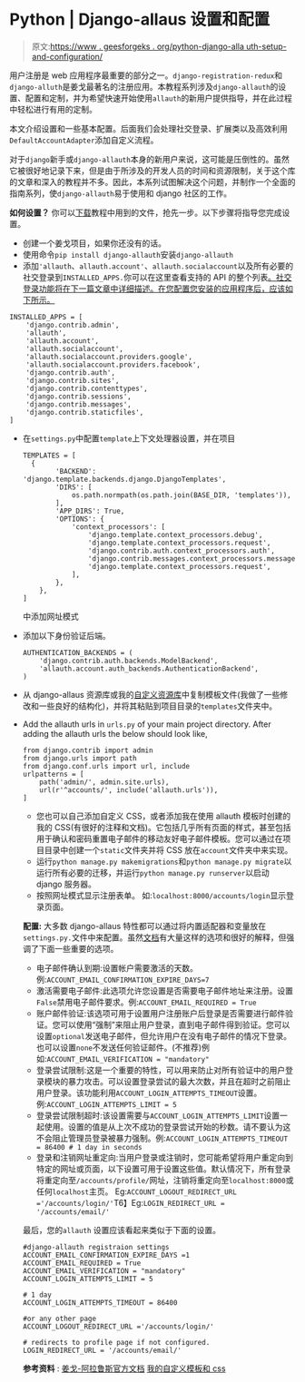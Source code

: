 # Python | Django-allaus 设置和配置

> 原文:[https://www . geesforgeks . org/python-django-alla uth-setup-and-configuration/](https://www.geeksforgeeks.org/python-django-allauth-setup-and-configuration/)

用户注册是 web 应用程序最重要的部分之一。`django-registration-redux`和`django-alluth`是姜戈最著名的注册应用。本教程系列涉及`django-allauth`的设置、配置和定制，并为希望快速开始使用`allauth`的新用户提供指导，并在此过程中轻松进行有用的定制。

本文介绍设置和一些基本配置。后面我们会处理社交登录、扩展类以及高效利用`DefaultAccountAdapter`添加自定义流程。

对于`django`新手或`django-allauth`本身的新用户来说，这可能是压倒性的。虽然它被很好地记录下来，但是由于所涉及的开发人员的时间和资源限制，关于这个库的文章和深入的教程并不多。因此，本系列试图解决这个问题，并制作一个全面的指南系列，使`django-allauth`易于使用和 django 社区的工作。

**如何设置？**
你可以[下载](https://github.com/gajeshbhat/django-experiments/tree/master/allauthdemo)教程中用到的文件，抢先一步。以下步骤将指导您完成设置。

*   创建一个姜戈项目，如果你还没有的话。
*   使用命令`pip install django-allauth`安装`django-allauth`
*   添加`'allauth`、`allauth.account'`、`allauth.socialaccount`以及所有必要的社交登录到`INSTALLED_APPS.`你可以在这里查看支持的 API 的整个列表[。社交登录功能将在下一篇文章中详细描述。在您配置您安装的应用程序后，应该如下所示。](http://django-allauth.readthedocs.io/en/latest/installation.html)

```
INSTALLED_APPS = [
    'django.contrib.admin',
    'allauth',
    'allauth.account',
    'allauth.socialaccount',
    'allauth.socialaccount.providers.google',
    'allauth.socialaccount.providers.facebook',
    'django.contrib.auth',
    'django.contrib.sites',
    'django.contrib.contenttypes',
    'django.contrib.sessions',
    'django.contrib.messages',
    'django.contrib.staticfiles',
]
```

*   在`settings.py`中配置`template`上下文处理器设置，并在项目

    ```
    TEMPLATES = [
      {
            'BACKEND': 'django.template.backends.django.DjangoTemplates',
            'DIRS': [
                os.path.normpath(os.path.join(BASE_DIR, 'templates')),
            ],
            'APP_DIRS': True,
            'OPTIONS': {
                'context_processors': [
                    'django.template.context_processors.debug',
                    'django.template.context_processors.request',
                    'django.contrib.auth.context_processors.auth',
                    'django.contrib.messages.context_processors.messages',
                    'django.template.context_processors.request',
                ],
            },
        },
    ]
    ```

    中添加网址模式
*   添加以下身份验证后端。

    ```
    AUTHENTICATION_BACKENDS = (
        'django.contrib.auth.backends.ModelBackend',
        'allauth.account.auth_backends.AuthenticationBackend',
    )
    ```

*   从 django-allaus 资源库或我的[自定义资源库](https://github.com/gajeshbhat/django-experiments/tree/master/allauthdemo/templates)中复制模板文件(我做了一些修改和一些良好的结构化)，并将其粘贴到项目目录的`templates`文件夹中。
*   Add the allauth urls in `urls.py` of your main project directory. After adding the allauth urls the below should look like,

    ```
    from django.contrib import admin
    from django.urls import path
    from django.conf.urls import url, include
    urlpatterns = [
        path('admin/', admin.site.urls),
        url(r'^accounts/', include('allauth.urls')),
    ]
    ```

    *   您也可以自己添加自定义 CSS，或者添加我在使用 allauth 模板时创建的我的 CSS(有很好的注释和文档)。它包括几乎所有页面的样式，甚至包括用于确认和密码重置电子邮件的移动友好电子邮件模板。您可以通过在项目目录中创建一个`static`文件夹并将 CSS 放在`account`文件夹中来实现。
    *   运行`python manage.py makemigrations`和`python manage.py migrate`以运行所有必要的迁移，并运行`python manage.py runserver`以启动 django 服务器。
    *   按照网址模式显示注册表单。
        如:`localhost:8000/accounts/login`显示登录页面。

    **配置:**
    大多数 django-allaus 特性都可以通过将内置适配器和变量放在`settings.py.`文件中来配置。虽然[文档](http://django-allauth.readthedocs.io/en/latest/configuration.html)有大量这样的选项和很好的解释，但强调了下面一些重要的选项。

    *   电子邮件确认到期:设置帐户需要激活的天数。例:`ACCOUNT_EMAIL_CONFIRMATION_EXPIRE_DAYS=7`
    *   激活需要电子邮件:此选项允许您设置是否需要电子邮件地址来注册。设置`False`禁用电子邮件要求。例:`ACCOUNT_EMAIL_REQUIRED = True`
    *   账户邮件验证:该选项可用于设置用户注册账户后登录是否需要进行邮件验证。您可以使用“强制”来阻止用户登录，直到电子邮件得到验证。您可以设置`optional`发送电子邮件，但允许用户在没有电子邮件的情况下登录。也可以设置`none`不发送任何验证邮件。(不推荐)例如:`ACCOUNT_EMAIL_VERIFICATION = "mandatory"`
    *   登录尝试限制:这是一个重要的特性，可以用来防止对所有验证中的用户登录模块的暴力攻击。可以设置登录尝试的最大次数，并且在超时之前阻止用户登录。该功能利用`ACCOUNT_LOGIN_ATTEMPTS_TIMEOUT`设置。例:`ACCOUNT_LOGIN_ATTEMPTS_LIMIT = 5`
    *   登录尝试限制超时:该设置需要与`ACCOUNT_LOGIN_ATTEMPTS_LIMIT`设置一起使用。设置的值是从上次不成功的登录尝试开始的秒数。请不要认为这不会阻止管理员登录被暴力强制。例:`ACCOUNT_LOGIN_ATTEMPTS_TIMEOUT = 86400 # 1 day in seconds`
    *   登录和注销网址重定向:当用户登录或注销时，您可能希望将用户重定向到特定的网址或页面，以下设置可用于设置这些值。默认情况下，所有登录将重定向至`/accounts/profile/`网址，注销将重定向至`localhost:8000`或任何`localhost`主页。
        Eg:`ACCOUNT_LOGOUT_REDIRECT_URL ='/accounts/login/'`T6】Eg:`LOGIN_REDIRECT_URL = '/accounts/email/'`

    最后，您的`allauth` 设置应该看起来类似于下面的设置。

    ```
    #django-allauth registraion settings
    ACCOUNT_EMAIL_CONFIRMATION_EXPIRE_DAYS =1
    ACCOUNT_EMAIL_REQUIRED = True
    ACCOUNT_EMAIL_VERIFICATION = "mandatory"
    ACCOUNT_LOGIN_ATTEMPTS_LIMIT = 5

    # 1 day
    ACCOUNT_LOGIN_ATTEMPTS_TIMEOUT = 86400 

    #or any other page
    ACCOUNT_LOGOUT_REDIRECT_URL ='/accounts/login/' 

    # redirects to profile page if not configured.
    LOGIN_REDIRECT_URL = '/accounts/email/'
    ```

    **参考资料** :
    [姜戈-阿拉鲁斯官方文档](http://django-allauth.readthedocs.io/en/latest/)
    [我的自定义模板和 css](https://github.com/gajeshbhat/django-experiments/tree/master/allauthdemo)